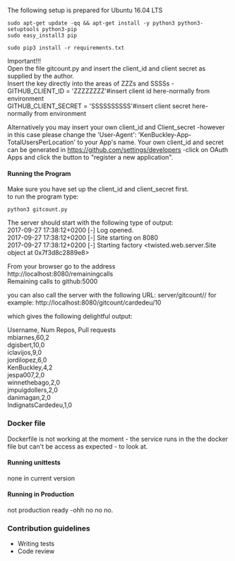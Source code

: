 The following setup is prepared for Ubuntu 16.04 LTS

```
sudo apt-get update -qq && apt-get install -y python3 python3-setuptools python3-pip
sudo easy_install3 pip
```

```
sudo pip3 install -r requirements.txt
```

Important!!!  
Open the file  gitcount.py and insert the client_id and client secret as supplied by the author.  
Insert the key directly into the areas of ZZZs and SSSSs -  
GITHUB_CLIENT_ID = 'ZZZZZZZZ'#insert client id here-normally from environment  
GITHUB_CLIENT_SECRET = 'SSSSSSSSSS'#insert client secret here-normally from environment    

Alternatively you may insert your own client_id and Client_secret -however in this case please change the
'User-Agent': 'KenBuckley-App-TotalUsersPerLocation' to your App's name. Your own client_id and
secret can be generated in https://github.com/settings/developers -click on OAuth Apps and click the button 
to "register a new application".  


#### Running the Program ####
Make sure  you have set up the client_id and client_secret first.  
to  run the program type:

```
python3 gitcount.py
 ```
The server should start with the following type of output:  
2017-09-27 17:38:12+0200 [-] Log opened.  
2017-09-27 17:38:12+0200 [-] Site starting on 8080  
2017-09-27 17:38:12+0200 [-] Starting factory <twisted.web.server.Site object at 0x7f3d8c2889e8>  


From your browser go to the address  
http://localhost:8080/remainingcalls  
Remaining calls to github:5000  

you can also call the server with the following URL:
server/gitcount/<location name>/<number> for example:
http://localhost:8080/gitcount/cardedeu/10  

which gives the following delightful output:  

Username, Num Repos, Pull requests  
mbiarnes,60,2  
dgisbert,10,0  
iclavijos,9,0  
jordilopez,6,0  
KenBuckley,4,2  
jespa007,2,0  
winnethebago,2,0  
jmpuigdollers,2,0  
danimagan,2,0  
IndignatsCardedeu,1,0  



### Docker file ###
Dockerfile is not working at the moment - the service runs in the 
the docker file but can't be access as expected - to look at.

#### Running unittests ####
none in current version
#### Running in Production ####
not production ready -ohh no no no.
### Contribution guidelines ###

* Writing tests
* Code review


